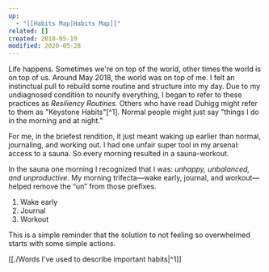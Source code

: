 ```yaml
---
up:
  - "[[Habits Map|Habits Map]]"
related: []
created: 2018-05-19
modified: 2020-05-28
---
```

Life happens. Sometimes we're on top of the world, other times the world is on top of us. Around May 2018, the world was on top of me. I felt an instinctual pull to rebuild some routine and structure into my day. Due to my undiagnosed condition to nounify everything, I began to refer to these practices as *Resiliency Routines*. Others who have read Duhigg might refer to them as "Keystone Habits"[^1]. Normal people might just say "things I do in the morning and at night." 

For me, in the briefest rendition, it just meant waking up earlier than normal, journaling, and working out. I had one unfair super tool in my arsenal: access to a sauna. So every morning resulted in a sauna-workout. 

In the sauna one morning I recognized that I was: *unhappy, unbalanced, and unproductive*. My morning trifecta—wake early, journal, and workout—helped remove the “un” from those prefixes. 

1. Wake early
2. Journal
3. Workout

This is a simple reminder that the solution to not feeling so overwhelmed starts with some simple actions.

[[./Words I've used to describe important habits|^1]]